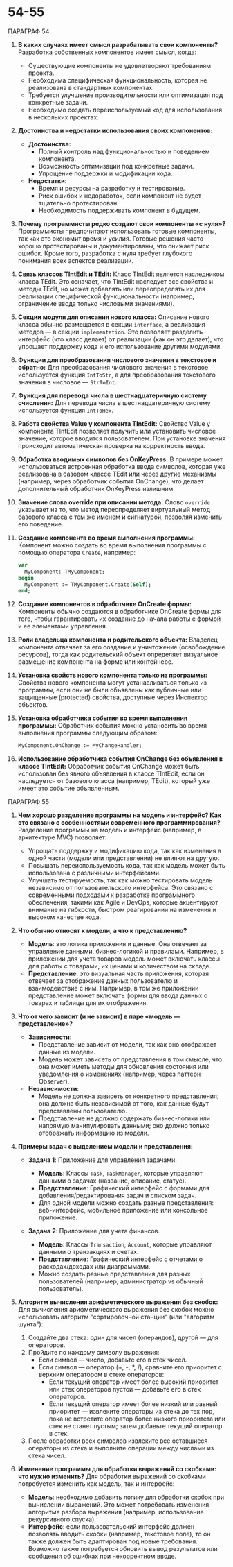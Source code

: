 # 54-55

ПАРАГРАФ 54

1. **В каких случаях имеет смысл разрабатывать свои компоненты?**
   Разработка собственных компонентов имеет смысл, когда:
   - Существующие компоненты не удовлетворяют требованиям проекта.
   - Необходима специфическая функциональность, которая не реализована в стандартных компонентах.
   - Требуется улучшение производительности или оптимизация под конкретные задачи.
   - Необходимо создать переиспользуемый код для использования в нескольких проектах.

2. **Достоинства и недостатки использования своих компонентов:**
   - **Достоинства:**
     - Полный контроль над функциональностью и поведением компонента.
     - Возможность оптимизации под конкретные задачи.
     - Упрощение поддержки и модификации кода.
   - **Недостатки:**
     - Время и ресурсы на разработку и тестирование.
     - Риск ошибок и недоработок, если компонент не будет тщательно протестирован.
     - Необходимость поддерживать компонент в будущем.

3. **Почему программисты редко создают свои компоненты «с нуля»?**
   Программисты предпочитают использовать готовые компоненты, так как это экономит время и усилия. Готовые решения часто хорошо протестированы и документированы, что снижает риск ошибок. Кроме того, разработка с нуля требует глубокого понимания всех аспектов реализации.

4. **Связь классов TIntEdit и TEdit:**
   Класс TIntEdit является наследником класса TEdit. Это означает, что TIntEdit наследует все свойства и методы TEdit, но может добавлять или переопределять их для реализации специфической функциональности (например, ограничение ввода только числовыми значениями).

5. **Секции модуля для описания нового класса:**
   Описание нового класса обычно размещается в секции `interface`, а реализация методов — в секции `implementation`. Это позволяет разделить интерфейс (что класс делает) от реализации (как он это делает), что упрощает поддержку кода и его использование другими модулями.

6. **Функции для преобразования числового значения в текстовое и обратно:**
   Для преобразования числового значения в текстовое используется функция `IntToStr`, а для преобразования текстового значения в числовое — `StrToInt`.

7. **Функция для перевода числа в шестнадцатеричную систему счисления:**
   Для перевода числа в шестнадцатеричную систему используется функция `IntToHex`.

8. **Работа свойства Value у компонента TIntEdit:**
   Свойство Value у компонента TIntEdit позволяет получить или установить числовое значение, которое вводится пользователем. При установке значения происходит автоматическая проверка на корректность ввода.

9. **Обработка вводимых символов без OnKeyPress:**
   В примере может использоваться встроенная обработка ввода символов, которая уже реализована в базовом классе TEdit или через другие механизмы (например, через обработчик события OnChange), что делает дополнительный обработчик OnKeyPress излишним.

10. **Значение слова override при описании метода:**
    Слово `override` указывает на то, что метод переопределяет виртуальный метод базового класса с тем же именем и сигнатурой, позволяя изменить его поведение.

11. **Создание компонента во время выполнения программы:**
    Компонент можно создать во время выполнения программы с помощью оператора `Create`, например:
    ```pascal
    var
      MyComponent: TMyComponent;
    begin
      MyComponent := TMyComponent.Create(Self);
    end;
    ```

12. **Создание компонентов в обработчике OnCreate формы:**
    Компоненты обычно создаются в обработчике OnCreate формы для того, чтобы гарантировать их создание до начала работы с формой и ее элементами управления.

13. **Роли владельца компонента и родительского объекта:**
    Владелец компонента отвечает за его создание и уничтожение (освобождение ресурсов), тогда как родительский объект определяет визуальное размещение компонента на форме или контейнере.

14. **Установка свойств нового компонента только из программы:**
    Свойства нового компонента могут устанавливаться только из программы, если они не были объявлены как публичные или защищенные (protected) свойства, доступные через Инспектор объектов.

15. **Установка обработчика события во время выполнения программы:**
    Обработчик события можно установить во время выполнения программы следующим образом:
    ```pascal
    MyComponent.OnChange := MyChangeHandler;
    ```

16. **Использование обработчика события OnChange без объявления в классе TIntEdit:**
    Обработчик события OnChange может быть использован без явного объявления в классе TIntEdit, если он наследуется от базового класса (например, TEdit), который уже имеет это событие объявленным.
    
ПАРАГРАФ 55

1. **Чем хорошо разделение программы на модель и интерфейс? Как это связано с особенностями современного программирования?**
   Разделение программы на модель и интерфейс (например, в архитектуре MVC) позволяет:
   - Упрощать поддержку и модификацию кода, так как изменения в одной части (модели или представлении) не влияют на другую.
   - Повышать переиспользуемость кода, так как модель может быть использована с различными интерфейсами.
   - Улучшать тестируемость, так как можно тестировать модель независимо от пользовательского интерфейса.
   Это связано с современными подходами к разработке программного обеспечения, такими как Agile и DevOps, которые акцентируют внимание на гибкости, быстром реагировании на изменения и высоком качестве кода.

2. **Что обычно относят к модели, а что к представлению?**
   - **Модель**: это логика приложения и данные. Она отвечает за управление данными, бизнес-логикой и правилами. Например, в приложении для учета товаров модель может включать классы для работы с товарами, их ценами и количеством на складе.
   - **Представление**: это визуальная часть приложения, которая отвечает за отображение данных пользователю и взаимодействие с ним. Например, в том же приложении представление может включать формы для ввода данных о товарах и таблицы для их отображения.

3. **Что от чего зависит (и не зависит) в паре «модель — представление»?**
   - **Зависимости**:
     - Представление зависит от модели, так как оно отображает данные из модели.
     - Модель может зависеть от представления в том смысле, что она может иметь методы для обновления состояния или уведомления о изменениях (например, через паттерн Observer).
   - **Независимости**:
     - Модель не должна зависеть от конкретного представления; она должна быть независимой от того, как данные будут представлены пользователю.
     - Представление не должно содержать бизнес-логики или напрямую манипулировать данными; оно должно только отображать информацию из модели.

4. **Примеры задач с выделением модели и представления:**
   - **Задача 1**: Приложение для управления задачами.
     - **Модель**: Классы `Task`, `TaskManager`, которые управляют данными о задачах (название, описание, статус).
     - **Представление**: Графический интерфейс с формами для добавления/редактирования задач и списком задач.
     - Для одной модели можно создать разные представления: веб-интерфейс, мобильное приложение или консольное приложение.

   - **Задача 2**: Приложение для учета финансов.
     - **Модель**: Классы `Transaction`, `Account`, которые управляют данными о транзакциях и счетах.
     - **Представление**: Графический интерфейс с отчетами о расходах/доходах или диаграммами.
     - Можно создать разные представления для разных пользователей (например, администратор vs обычный пользователь).

5. **Алгоритм вычисления арифметического выражения без скобок:**
   Для вычисления арифметического выражения без скобок можно использовать алгоритм "сортировочной станции" (или "алгоритм шунта"):
   1. Создайте два стека: один для чисел (операндов), другой — для операторов.
   2. Пройдите по каждому символу выражения:
      - Если символ — число, добавьте его в стек чисел.
      - Если символ — оператор (+, -, *, /), сравните его приоритет с верхним оператором в стеке операторов:
        - Если текущий оператор имеет более высокий приоритет или стек операторов пустой — добавьте его в стек операторов.
        - Если текущий оператор имеет более низкий или равный приоритет — извлеките операторы из стека до тех пор, пока не встретите оператор более низкого приоритета или стек не станет пустым; затем добавьте текущий оператор в стек.
   3. После обработки всех символов извлеките все оставшиеся операторы из стека и выполните операции между числами из стека чисел.

6. **Изменение программы для обработки выражений со скобками: что нужно изменить?**
   Для обработки выражений со скобками потребуется изменить как модель, так и интерфейс:
   - **Модель**: необходимо добавить логику для обработки скобок при вычислении выражений. Это может потребовать изменения алгоритма разбора выражения (например, использование рекурсивного спуска).
   - **Интерфейс**: если пользовательский интерфейс должен позволять вводить скобки (например, текстовое поле), то он также должен быть адаптирован под новые требования. Возможно также потребуется обновить вывод результатов или сообщения об ошибках при некорректном вводе.
